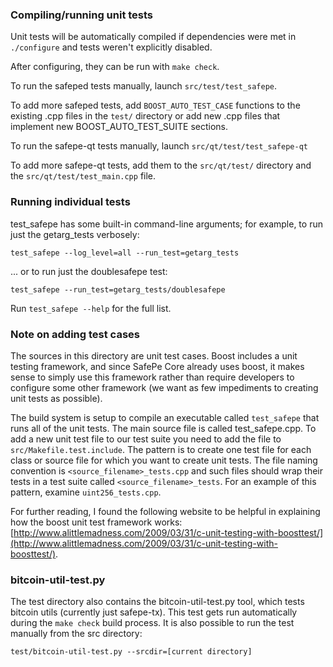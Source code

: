 ### Compiling/running unit tests

Unit tests will be automatically compiled if dependencies were met in `./configure`
and tests weren't explicitly disabled.

After configuring, they can be run with `make check`.

To run the safeped tests manually, launch `src/test/test_safepe`.

To add more safeped tests, add `BOOST_AUTO_TEST_CASE` functions to the existing
.cpp files in the `test/` directory or add new .cpp files that
implement new BOOST_AUTO_TEST_SUITE sections.

To run the safepe-qt tests manually, launch `src/qt/test/test_safepe-qt`

To add more safepe-qt tests, add them to the `src/qt/test/` directory and
the `src/qt/test/test_main.cpp` file.

### Running individual tests

test_safepe has some built-in command-line arguments; for
example, to run just the getarg_tests verbosely:

    test_safepe --log_level=all --run_test=getarg_tests

... or to run just the doublesafepe test:

    test_safepe --run_test=getarg_tests/doublesafepe

Run `test_safepe --help` for the full list.

### Note on adding test cases

The sources in this directory are unit test cases.  Boost includes a
unit testing framework, and since SafePe Core already uses boost, it makes
sense to simply use this framework rather than require developers to
configure some other framework (we want as few impediments to creating
unit tests as possible).

The build system is setup to compile an executable called `test_safepe`
that runs all of the unit tests.  The main source file is called
test_safepe.cpp. To add a new unit test file to our test suite you need 
to add the file to `src/Makefile.test.include`. The pattern is to create 
one test file for each class or source file for which you want to create 
unit tests.  The file naming convention is `<source_filename>_tests.cpp` 
and such files should wrap their tests in a test suite 
called `<source_filename>_tests`. For an example of this pattern, 
examine `uint256_tests.cpp`.

For further reading, I found the following website to be helpful in
explaining how the boost unit test framework works:
[http://www.alittlemadness.com/2009/03/31/c-unit-testing-with-boosttest/](http://www.alittlemadness.com/2009/03/31/c-unit-testing-with-boosttest/).

### bitcoin-util-test.py

The test directory also contains the bitcoin-util-test.py tool, which tests bitcoin utils (currently just safepe-tx). This test gets run automatically during the `make check` build process. It is also possible to run the test manually from the src directory:

```
test/bitcoin-util-test.py --srcdir=[current directory]

```
